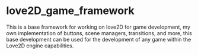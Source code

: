 # love2D_game_framework
This is a base framework for working on love2D for game development, my own implementation of buttons, scene managers, transitions, and more, this base development can be used for the development of any game within the Love2D engine capabilities.
